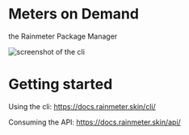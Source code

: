 # Meters on Demand

the Rainmeter Package Manager

![screenshot of the cli](https://github.com/meters-on-demand/.github/assets/93496808/0fbbe254-6feb-4d3f-9795-faffe7afa3b5)

# Getting started

Using the cli: https://docs.rainmeter.skin/cli/

Consuming the API: https://docs.rainmeter.skin/api/
